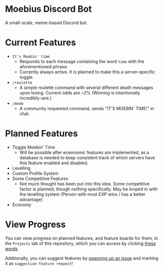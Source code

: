 # Moebius Discord Bot

A small-scale, meme-based Discord bot.

# Current Features

* `It's Moebin' time`
  * Responds to each message containing the word `time` with the aforementioned phrase.
  * Currently always active. It is planned to make this a server-specific toggle.
* `/roulette`
  * A simple roulette command with several different death messages upon losing. Current odds are ~2% (Winning is intentionally incredibly rare.)
* `/moeb`
  * A community requested command, sends "IT'S MOEBIN' TIME!" in chat.

# Planned Features
* Toggle Moebin' Time
  * Will be possible after eceonomic features are implemented, as a database is needed to keep consistent track of which servers have this feature enabled and disabled.
* Levelling
* Custom Profile System
* Some Competitive Features
  * Not much thought has been put into this idea. Some competitive factor is planned, though nothing specifically. May be looped in with the levelling system (Person with most EXP wins / has a better advantage)
* Economy

# View Progress
You can view progress on planned features, and feature boards for them, in the `Projects` tab of this repository, which you can access by clicking [these words](https://github.com/RingoOrigo/moebius-bot/projects).

Additonally, you can suggest features by [openning up an issue](https://github.com/RingoOrigo/moebius-bot/issues/new) and marking it as `suggestion-feature request`!
